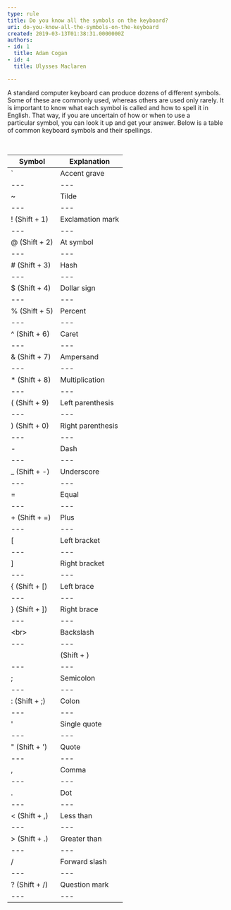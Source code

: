 ```yaml
---
type: rule
title: Do you know all the symbols on the keyboard?
uri: do-you-know-all-the-symbols-on-the-keyboard
created: 2019-03-13T01:38:31.0000000Z
authors:
- id: 1
  title: Adam Cogan
- id: 4
  title: Ulysses Maclaren

---
```


 ​A standard computer keyboard can produce dozens of different symbols. Some of these are commonly used, whereas others are used only rarely. It is important to know what each symbol is called and how to spell it in English. That way, if you are uncertain of how or when to use a particular symbol, you can look it up and get your answer. Below is a table of common keyboard symbols and their spellings. ​
 
​


| Symbol<br> | **Explanation**<br> |
| --- | --- |
| `<br> | Accent grave |
| --- | --- |
| ~<br> | Tilde<br> |
| --- | --- |
| ! (Shift + 1)<br> | Exclamation mark<br> |
| --- | --- |
| @ (Shift + 2)<br> | At symbol<br> |
| --- | --- |
| # (Shift + 3) | Hash<br> |
| --- | --- |
| $ (Shift + 4)<br> | Dollar sign |
| --- | --- |
| % (Shift + 5) <br> | Percent |
| --- | --- |
| ^ (Shift + 6)<br> | Caret |
| --- | --- |
| & (Shift + 7)<br> | Ampersand |
| --- | --- |
| \* (Shift + 8)<br> | Multiplication |
| --- | --- |
| ( (Shift + 9)<br> | Left parenthesis<br> |
| --- | --- |
| ) (Shift + 0)<br> | Right parenthesis<br> |
| --- | --- |
| -<br> | Dash<br> |
| --- | --- |
| \_ (Shift + -)<br> | Underscore |
| --- | --- |
| =<br> | Equal |
| --- | --- |
| + (Shift + =)<br> | Plus |
| --- | --- |
| [<br> | Left bracket<br> |
| --- | --- |
| ]<br> | Right bracket <br> |
| --- | --- |
| { (Shift + [)<br> | Left brace |
| --- | --- |
| } (Shift + ])<br> | Right brace |
| --- | --- |
| \<br> | Backslash<br> |
| --- | --- |
| | (Shift + \) <br> | Vertical bar <br> |
| --- | --- |
| ;<br> | Semicolon |
| --- | --- |
| : (Shift + ;)<br> | Colon <br> |
| --- | --- |
| '<br> | Single quote |
| --- | --- |
| " (Shift + ')<br> | Quote |
| --- | --- |
| ,<br> | Comma |
| --- | --- |
| .<br> | Dot <br> |
| --- | --- |
| &lt; (Shift + ,)<br> | Less than<br> |
| --- | --- |
| &gt; (Shift + .)<br> | Greater than<br> |
| --- | --- |
| /<br> | Forward slash |
| --- | --- |
| ? (Shift + /)<br> | Question mark |
| --- | --- |





